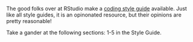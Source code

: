 The good folks over at RStudio make a [coding style guide](https://style.tidyverse.org "style_guide") available. Just like all style guides, it is an opinonated resource, but their opinions are pretty reasonable! 

Take a gander at the following sections: 1-5 in the Style Guide. 


